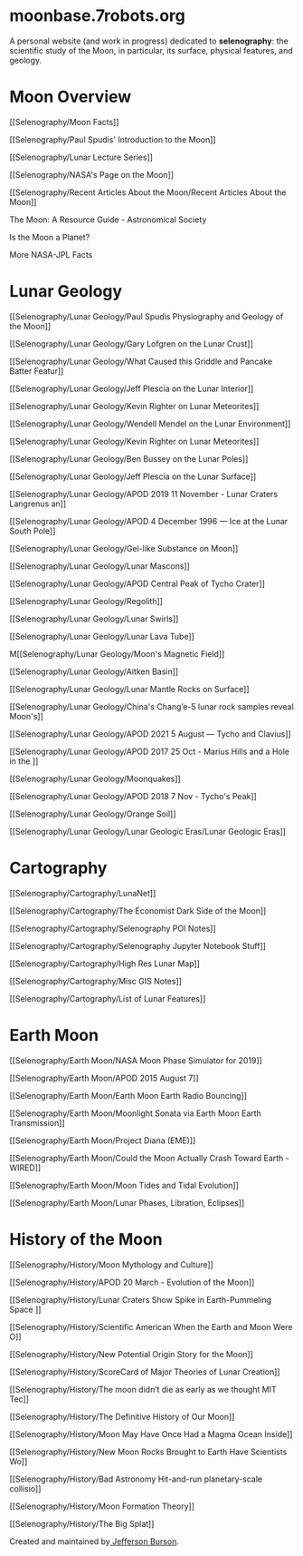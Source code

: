 # moonbase.7robots.org

A personal website (and work in progress) dedicated to **selenography**: the scientific study of the Moon, in particular, its surface, physical features, and geology.

# Moon Overview

[[Selenography/Moon Facts]]

[[Selenography/Paul Spudis' Introduction to the Moon]]

[[Selenography/Lunar Lecture Series]]

[[Selenography/NASA's Page on the Moon]]

[[Selenography/Recent Articles About the Moon/Recent Articles About the Moon]]

The Moon: A Resource Guide - Astronomical Society

Is the Moon a Planet?

More NASA-JPL Facts

# Lunar Geology

[[Selenography/Lunar Geology/Paul Spudis Physiography and Geology of the Moon]]

[[Selenography/Lunar Geology/Gary Lofgren on the Lunar Crust]]

[[Selenography/Lunar Geology/What Caused this Griddle and Pancake Batter Featur]]

[[Selenography/Lunar Geology/Jeff Plescia on the Lunar Interior]]

[[Selenography/Lunar Geology/Kevin Righter on Lunar Meteorites]]

[[Selenography/Lunar Geology/Wendell Mendel on the Lunar Environment]]

[[Selenography/Lunar Geology/Kevin Righter on Lunar Meteorites]]

[[Selenography/Lunar Geology/Ben Bussey on the Lunar Poles]]

[[Selenography/Lunar Geology/Jeff Plescia on the Lunar Surface]]

[[Selenography/Lunar Geology/APOD 2019 11 November - Lunar Craters Langrenus an]]

[[Selenography/Lunar Geology/APOD 4 December 1996 — Ice at the Lunar South Pole]]

[[Selenography/Lunar Geology/Gel-like Substance on Moon]]

[[Selenography/Lunar Geology/Lunar Mascons]]

[[Selenography/Lunar Geology/APOD Central Peak of Tycho Crater]]

[[Selenography/Lunar Geology/Regolith]]

[[Selenography/Lunar Geology/Lunar Swirls]]

[[Selenography/Lunar Geology/Lunar Lava Tube]]

M[[Selenography/Lunar Geology/Moon's Magnetic Field]]

[[Selenography/Lunar Geology/Aitken Basin]]

[[Selenography/Lunar Geology/Lunar Mantle Rocks on Surface]]

[[Selenography/Lunar Geology/China's Chang’e-5 lunar rock samples reveal Moon's]]

[[Selenography/Lunar Geology/APOD 2021 5 August — Tycho and Clavius]]

[[Selenography/Lunar Geology/APOD 2017 25 Oct - Marius Hills and a Hole in the ]]

[[Selenography/Lunar Geology/Moonquakes]]

[[Selenography/Lunar Geology/APOD 2018 7 Nov - Tycho's Peak]]

[[Selenography/Lunar Geology/Orange Soil]]

[[Selenography/Lunar Geology/Lunar Geologic Eras/Lunar Geologic Eras]]

# Cartography

[[Selenography/Cartography/LunaNet]]

[[Selenography/Cartography/The Economist Dark Side of the Moon]]

[[Selenography/Cartography/Selenography POI Notes]]

[[Selenography/Cartography/Selenography Jupyter Notebook Stuff]]

[[Selenography/Cartography/High Res Lunar Map]]

[[Selenography/Cartography/Misc GIS Notes]]

[[Selenography/Cartography/List of Lunar Features]]

# Earth Moon

[[Selenography/Earth Moon/NASA Moon Phase Simulator for 2019]]

[[Selenography/Earth Moon/APOD 2015 August 7]]

[[Selenography/Earth Moon/Earth Moon Earth Radio Bouncing]]

[[Selenography/Earth Moon/Moonlight Sonata via Earth Moon Earth Transmission]]

[[Selenography/Earth Moon/Project Diana (EME)]]

[[Selenography/Earth Moon/Could the Moon Actually Crash Toward Earth - WIRED]]

[[Selenography/Earth Moon/Moon Tides and Tidal Evolution]]

[[Selenography/Earth Moon/Lunar Phases, Libration, Eclipses]]

# History of the Moon

[[Selenography/History/Moon Mythology and Culture]]

[[Selenography/History/APOD 20 March - Evolution of the Moon]]

[[Selenography/History/Lunar Craters Show Spike in Earth-Pummeling Space ]]

[[Selenography/History/Scientific American When the Earth and Moon Were O]]

[[Selenography/History/New Potential Origin Story for the Moon]]

[[Selenography/History/ScoreCard of Major Theories of Lunar Creation]]

[[Selenography/History/The moon didn’t die as early as we thought MIT Tec]]

[[Selenography/History/The Definitive History of Our Moon]]

[[Selenography/History/Moon May Have Once Had a Magma Ocean Inside]]

[[Selenography/History/New Moon Rocks Brought to Earth Have Scientists Wo]]

[[Selenography/History/Bad Astronomy Hit-and-run planetary-scale collisio]]

[[Selenography/History/Moon Formation Theory]]

[[Selenography/History/The Big Splat]]

Created and maintained by[ Jefferson Burson](www.7robots.org).

